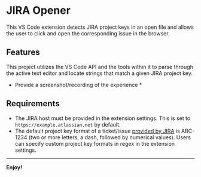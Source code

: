 # JIRA Opener

This VS Code extension detects JIRA project keys in an open file and allows the user to click and open the corresponding issue in the browser.

## Features

This project utilizes the VS Code API and the tools within it to parse through the active text editor and locate strings that match a given JIRA project key. 

* Provide a screenshot/recording of the experience *

## Requirements

- The JIRA host must be provided in the extension settings. This is set to `https://example.atlassian.net` by default.
- The default project key format of a ticket/issue [provided by JIRA](https://confluence.atlassian.com/adminjiraserver/changing-the-project-key-format-938847081.html) is ABC-1234 (two or more letters, a dash, followed by numerical values). Users can specify custom project key formats in regex in the extension settings.


---

**Enjoy!**
